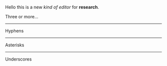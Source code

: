 Hello this is a new _kind of editor_ for **research**.

Three or more...

---

Hyphens

***

Asterisks

___

Underscores